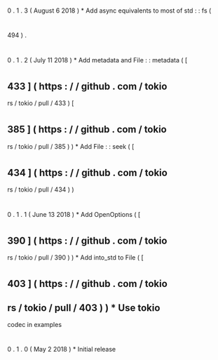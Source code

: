 #
0
.
1
.
3
(
August
6
2018
)
*
Add
async
equivalents
to
most
of
std
:
:
fs
(
#
494
)
.
#
0
.
1
.
2
(
July
11
2018
)
*
Add
metadata
and
File
:
:
metadata
(
[
#
433
]
(
https
:
/
/
github
.
com
/
tokio
-
rs
/
tokio
/
pull
/
433
)
[
#
385
]
(
https
:
/
/
github
.
com
/
tokio
-
rs
/
tokio
/
pull
/
385
)
)
*
Add
File
:
:
seek
(
[
#
434
]
(
https
:
/
/
github
.
com
/
tokio
-
rs
/
tokio
/
pull
/
434
)
)
#
0
.
1
.
1
(
June
13
2018
)
*
Add
OpenOptions
(
[
#
390
]
(
https
:
/
/
github
.
com
/
tokio
-
rs
/
tokio
/
pull
/
390
)
)
*
Add
into_std
to
File
(
[
#
403
]
(
https
:
/
/
github
.
com
/
tokio
-
rs
/
tokio
/
pull
/
403
)
)
*
Use
tokio
-
codec
in
examples
#
0
.
1
.
0
(
May
2
2018
)
*
Initial
release
